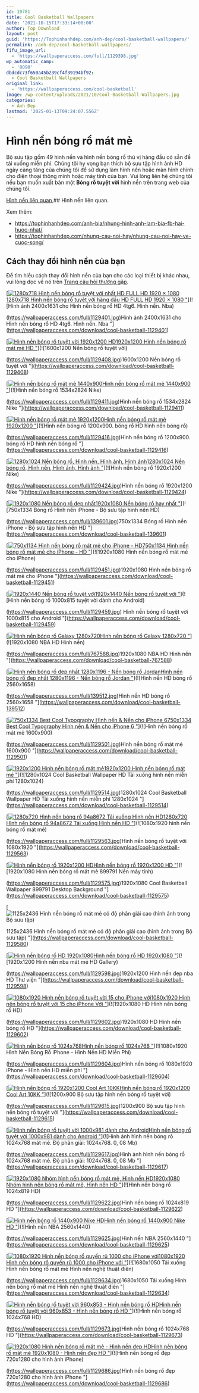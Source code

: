 ```yaml
---
id: 10781
title: Cool Basketball Wallpapers
date: '2021-10-15T17:33:14+00:00'
author: Top Download
layout: post
guid: 'https://Tophinhanhdep.com/anh-dep/cool-basketball-wallpapers/'
permalink: /anh-dep/cool-basketball-wallpapers/
fifu_image_url:
  - 'https://wallpaperaccess.com/full/1129398.jpg'
wp_automatic_camp:
  - '8098'
dbdcdc73f650a45b239cf4f39194bf92:
  - Cool Basketball Wallpapers
original_link:
  - 'https://wallpaperaccess.com/cool-basketball'
image: /wp-content/uploads/2021/10/Cool-Basketball-Wallpapers.jpg
categories:
  - Ảnh Đẹp
lastmod: '2025-01-13T09:24:07.556Z'
---
```

# Hình nền bóng rổ mát mẻ

Bộ sưu tập gồm 49 hình nền và hình nền bóng rổ thú vị hàng đầu có sẵn để tải xuống miễn phí. Chúng tôi hy vọng bạn thích bộ sưu tập hình ảnh HD ngày càng tăng của chúng tôi để sử dụng làm hình nền hoặc màn hình chính cho điện thoại thông minh hoặc máy tính của bạn. Vui lòng liên hệ chúng tôi nếu bạn muốn xuất bản một **Bóng rổ tuyệt vời** hình nền trên trang web của chúng tôi.

[Hình nền liên quan ](#related) ## Hình nền liên quan.

   
 Xem thêm:

   
- <https://tophinhanhdep.com/anh-bia/nhung-hinh-anh-lam-bia-fb-hai-huoc-nhat/>
- <https://tophinhanhdep.com/nhung-cau-noi-hay/nhung-cau-noi-hay-ve-cuoc-song/>

## Cách thay đổi hình nền của bạn

Để tìm hiểu cách thay đổi hình nền của bạn cho các loại thiết bị khác nhau, vui lòng đọc về nó trên [Trang câu hỏi thường gặp](https://tophinhanhdep.com/faq/).

  
[[![1280x718 Hình nền bóng rổ tuyệt vời nhất HD FULL HD 1920 × 1080](https://wallpaperaccess.com/full/1129398.jpg)1280x718 Hình nền bóng rổ tuyệt vời hàng đầu HD FULL HD 1920 × 1080 "](https://wallpaperaccess.com/download/cool-basketball-1129398)](![Hình ảnh 2400x1631 cho Hình nền bóng rổ HD 4tg6.  Hình nền.  Nba)

(https://wallpaperaccess.com/full/1129401.jpg)Hình ảnh 2400x1631 cho Hình nền bóng rổ HD 4tg6. Hình nền. Nba "](https://wallpaperaccess.com/download/cool-basketball-1129401)

[[![Hình nền bóng rổ tuyệt vời 1920x1200 HD](https://wallpaperaccess.com/full/1129402.jpg)1920x1200 Hình nền bóng rổ mát mẻ HD "](https://wallpaperaccess.com/download/cool-basketball-1129402)](![1600x1200 Nền bóng rổ tuyệt vời)

(https://wallpaperaccess.com/full/1129408.jpg)1600x1200 Nền bóng rổ tuyệt vời "](https://wallpaperaccess.com/download/cool-basketball-1129408)

[[![Hình nền bóng rổ mát mẻ 1440x900](https://wallpaperaccess.com/full/1129409.jpg)Hình nền bóng rổ mát mẻ 1440x900 "](https://wallpaperaccess.com/download/cool-basketball-1129409)](![Hình nền bóng rổ 1534x2824 Nike)

(https://wallpaperaccess.com/full/1129411.jpg)Hình nền bóng rổ 1534x2824 Nike "](https://wallpaperaccess.com/download/cool-basketball-1129411)

[[![Hình nền bóng rổ mát mẻ 1920x1200](https://wallpaperaccess.com/full/1129415.jpg)Hình nền bóng rổ mát mẻ 1920x1200 "](https://wallpaperaccess.com/download/cool-basketball-1129415)](![Hình nền bóng rổ 1200x900.  bóng rổ HD hình nền bóng rổ)

(https://wallpaperaccess.com/full/1129416.jpg)Hình nền bóng rổ 1200x900. bóng rổ HD hình nền bóng rổ "](https://wallpaperaccess.com/download/cool-basketball-1129416)

[[![1280x1024 Nền bóng rổ, Hình nền, Hình ảnh, Hình ảnh](https://wallpaperaccess.com/full/1129417.jpg)1280x1024 Nền bóng rổ, Hình nền, Hình ảnh, Hình ảnh "](https://wallpaperaccess.com/download/cool-basketball-1129417)](![Hình nền bóng rổ 1920x1200 Nike)

(https://wallpaperaccess.com/full/1129424.jpg)Hình nền bóng rổ 1920x1200 Nike "](https://wallpaperaccess.com/download/cool-basketball-1129424)

[[![1920x1080 Nền bóng rổ đẹp nhất](https://wallpaperaccess.com/full/1129428.jpg)1920x1080 Nền bóng rổ hay nhất "](https://wallpaperaccess.com/download/cool-basketball-1129428)](![750x1334 Bóng rổ Hình nền iPhone - Bộ sưu tập hình nền HD)

(https://wallpaperaccess.com/full/139601.jpg)750x1334 Bóng rổ Hình nền iPhone - Bộ sưu tập hình nền HD "](https://wallpaperaccess.com/download/cool-basketball-139601)

[[![750x1134 Hình nền bóng rổ mát mẻ cho iPhone - HD](https://wallpaperaccess.com/full/1129436.jpg)750x1134 Hình nền bóng rổ mát mẻ cho iPhone - HD "](https://wallpaperaccess.com/download/cool-basketball-1129436)](![1920x1080 Hình nền bóng rổ mát mẻ cho iPhone)

(https://wallpaperaccess.com/full/1129451.jpg)1920x1080 Hình nền bóng rổ mát mẻ cho iPhone "](https://wallpaperaccess.com/download/cool-basketball-1129451)

[[![1920x1440 Nền bóng rổ tuyệt vời](https://wallpaperaccess.com/full/1129456.jpg)1920x1440 Nền bóng rổ tuyệt vời "](https://wallpaperaccess.com/download/cool-basketball-1129456)](![Hình nền bóng rổ 1000x815 tuyệt vời dành cho Android)

(https://wallpaperaccess.com/full/1129459.jpg) Hình nền bóng rổ tuyệt vời 1000x815 cho Android "](https://wallpaperaccess.com/download/cool-basketball-1129459)

[[![Hình nền bóng rổ Galaxy 1280x720](https://wallpaperaccess.com/full/1129467.jpg)Hình nền bóng rổ Galaxy 1280x720 "](https://wallpaperaccess.com/download/cool-basketball-1129467)](![1920x1080 NBA HD Hình nền)

(https://wallpaperaccess.com/full/767588.jpg)1920x1080 NBA HD Hình nền "](https://wallpaperaccess.com/download/cool-basketball-767588)

[[![Hình nền bóng rổ đẹp nhất 1280x1196 - Nền bóng rổ Jordan](https://wallpaperaccess.com/full/1129468.png)Hình nền bóng rổ đẹp nhất 1280x1196 - Nền bóng rổ Jordan "](https://wallpaperaccess.com/download/cool-basketball-1129468)](![Hình nền HD bóng rổ 2560x1658)

(https://wallpaperaccess.com/full/139512.jpg)Hình nền HD bóng rổ 2560x1658 "](https://wallpaperaccess.com/download/cool-basketball-139512)

[[![750x1334 Best Cool Typography Hình nền & Nền cho iPhone 6](https://wallpaperaccess.com/full/767608.jpg)750x1334 Best Cool Typography Hình nền &amp; Nền cho iPhone 6 "](https://wallpaperaccess.com/download/cool-basketball-767608)](![Hình nền bóng rổ mát mẻ 1600x900)

(https://wallpaperaccess.com/full/1129501.jpg)Hình nền bóng rổ mát mẻ 1600x900 "](https://wallpaperaccess.com/download/cool-basketball-1129501)

[[![1920x1200 Hình nền bóng rổ mát mẻ](https://wallpaperaccess.com/full/1129513.jpg)1920x1200 Hình nền bóng rổ mát mẻ "](https://wallpaperaccess.com/download/cool-basketball-1129513)](![1280x1024 Cool Basketball Wallpaper HD Tải xuống hình nền miễn phí 1280x1024)

(https://wallpaperaccess.com/full/1129514.jpg)1280x1024 Cool Basketball Wallpaper HD Tải xuống hình nền miễn phí 1280x1024 "](https://wallpaperaccess.com/download/cool-basketball-1129514)

[[![1280x720 Hình nền bóng rổ 94a8672 Tải xuống Hình nền HD](https://wallpaperaccess.com/full/1129523.jpg)1280x720 Hình nền bóng rổ 94a8672 Tải xuống Hình nền HD "](https://wallpaperaccess.com/download/cool-basketball-1129523)](![1080x1920 hình nền bóng rổ mát mẻ)

(https://wallpaperaccess.com/full/1129563.jpg)Hình nền bóng rổ tuyệt vời 1080x1920 "](https://wallpaperaccess.com/download/cool-basketball-1129563)

[[![Hình nền bóng rổ 1920x1200 HD](https://wallpaperaccess.com/full/1129564.jpg)Hình nền bóng rổ 1920x1200 HD "](https://wallpaperaccess.com/download/cool-basketball-1129564)](![1920x1080 Hình nền bóng rổ mát mẻ 899791 Nền máy tính)

(https://wallpaperaccess.com/full/1129575.jpg)1920x1080 Cool Basketball Wallpaper 899791 Desktop Background "](https://wallpaperaccess.com/download/cool-basketball-1129575)

[![1125x2436 Hình nền bóng rổ mát mẻ có độ phân giải cao (hình ảnh trong Bộ sưu tập)](https://wallpaperaccess.com/full/1129580.jpg)

1125x2436 Hình nền bóng rổ mát mẻ có độ phân giải cao (hình ảnh trong Bộ sưu tập) "](https://wallpaperaccess.com/download/cool-basketball-1129580)

[[![Hình nền bóng rổ HD 1920x1080](https://wallpaperaccess.com/full/1129592.jpg)Hình nền bóng rổ HD 1920x1080 "](https://wallpaperaccess.com/download/cool-basketball-1129592)](![1920x1200 Hình nền nba mát mẻ HD Gallery)

(https://wallpaperaccess.com/full/1129598.jpg)1920x1200 Hình nền đẹp nba HD Thư viện "](https://wallpaperaccess.com/download/cool-basketball-1129598)

[[![1080x1920 Hình nền bóng rổ tuyệt vời 15 cho iPhone với](https://wallpaperaccess.com/full/1129601.jpg)1080x1920 Hình nền bóng rổ tuyệt vời 15 cho iPhone Với "](https://wallpaperaccess.com/download/cool-basketball-1129601)](![1920x1080 HD Hình nền bóng rổ HD)

(https://wallpaperaccess.com/full/1129602.jpg)1920x1080 HD Hình nền bóng rổ HD "](https://wallpaperaccess.com/download/cool-basketball-1129602)

[[![Hình nền bóng rổ 1024x768](https://wallpaperaccess.com/full/1129603.jpg)Hình nền bóng rổ 1024x768 "](https://wallpaperaccess.com/download/cool-basketball-1129603)](![1080x1920 Hình Nền Bóng Rổ iPhone - Hình Nền HD Miễn Phí)

(https://wallpaperaccess.com/full/1129604.jpg)Hình nền bóng rổ 1080x1920 iPhone - Hình nền HD miễn phí "](https://wallpaperaccess.com/download/cool-basketball-1129604)

[[![Hình nền bóng rổ 1920x1200 Cool Art 10KK](https://wallpaperaccess.com/full/1129611.jpg)Hình nền bóng rổ 1920x1200 Cool Art 10KK "](https://wallpaperaccess.com/download/cool-basketball-1129611)](![1200x900 Bộ sưu tập hình nền bóng rổ tuyệt vời)

(https://wallpaperaccess.com/full/1129615.jpg)1200x900 Bộ sưu tập hình nền bóng rổ tuyệt vời "](https://wallpaperaccess.com/download/cool-basketball-1129615)

[[![Hình nền bóng rổ tuyệt vời 1000x981 dành cho Android](https://wallpaperaccess.com/full/1129616.jpg)Hình nền bóng rổ tuyệt vời 1000x981 dành cho Android "](https://wallpaperaccess.com/download/cool-basketball-1129616)](![Hình ảnh hình nền bóng rổ 1024x768 mát mẻ.  Độ phân giải: 1024x768.  0, 08 Mb)

(https://wallpaperaccess.com/full/1129617.jpg)Hình ảnh hình nền bóng rổ 1024x768 mát mẻ. Độ phân giải: 1024x768. 0, 08 Mb "](https://wallpaperaccess.com/download/cool-basketball-1129617)

[[![1920x1080 Nhóm hình nền bóng rổ mát mẻ, Hình nền HD](https://wallpaperaccess.com/full/1129621.jpg)1920x1080 Nhóm hình nền bóng rổ mát mẻ, Hình nền HD "](https://wallpaperaccess.com/download/cool-basketball-1129621)](![Hình nền bóng rổ 1024x819 HD)

(https://wallpaperaccess.com/full/1129622.jpg)Hình nền bóng rổ 1024x819 HD "](https://wallpaperaccess.com/download/cool-basketball-1129622)

[[![Hình nền bóng rổ 1440x900 Nike HD](https://wallpaperaccess.com/full/1129623.jpg)Hình nền bóng rổ 1440x900 Nike HD "](https://wallpaperaccess.com/download/cool-basketball-1129623)](![Hình nền NBA 2560x1440)

(https://wallpaperaccess.com/full/1129625.jpg)Hình nền NBA 2560x1440 "](https://wallpaperaccess.com/download/cool-basketball-1129625)

[[![1080x1920 Hình nền bóng rổ quyến rũ 1000 cho iPhone với](https://wallpaperaccess.com/full/1129630.jpg)1080x1920 Hình nền bóng rổ quyến rũ 1000 cho iPhone với "](https://wallpaperaccess.com/download/cool-basketball-1129630)](![1680x1050 Tải xuống Hình nền bóng rổ mát mẻ Hình nền nghệ thuật điên)

(https://wallpaperaccess.com/full/1129634.jpg)1680x1050 Tải xuống Hình nền bóng rổ mát mẻ Hình nền nghệ thuật điên "](https://wallpaperaccess.com/download/cool-basketball-1129634)

[[![Hình nền bóng rổ tuyệt vời 960x853 - Hình nền bóng rổ HD](https://wallpaperaccess.com/full/1129635.jpg)Hình nền bóng rổ tuyệt vời 960x853 - Hình nền bóng rổ HD "](https://wallpaperaccess.com/download/cool-basketball-1129635)](![Hình nền bóng rổ 1024x768 HD)

(https://wallpaperaccess.com/full/1129673.jpg)Hình nền bóng rổ 1024x768 HD "](https://wallpaperaccess.com/download/cool-basketball-1129673)

[[![1920x1080 Hình nền bóng rổ mát mẻ - Hình nền đẹp HD](https://wallpaperaccess.com/full/1129682.jpg)Hình nền bóng rổ mát mẻ 1920x1080 - Hình nền đẹp HD "](https://wallpaperaccess.com/download/cool-basketball-1129682)](![Hình nền bóng rổ đẹp 720x1280 cho hình ảnh iPhone)

(https://wallpaperaccess.com/full/1129686.jpg)Hình nền bóng rổ đẹp 720x1280 cho hình ảnh iPhone "](https://wallpaperaccess.com/download/cool-basketball-1129686)
